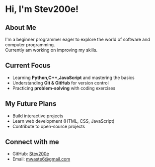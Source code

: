 # Hi, I'm Stev200e!  

## About Me  
I'm a beginner programmer eager to explore the world of software and computer programming.  
 Currently am working on improving my skills.

## Current Focus  
- Learning **Python,C++,JavaScript** and mastering the basics  
- Understanding **Git & GitHub** for version control  
- Practicing **problem-solving** with coding exercises  

##  My Future Plans  
- Build interactive projects  
- Learn web development (HTML, CSS, JavaScript)  
- Contribute to open-source projects  

## Connect with me
- GitHub: [Stev200e](https://github.com/Stev200e)  
- Email: mwaste6@gmail.com
